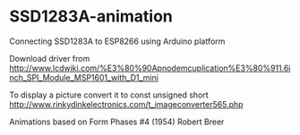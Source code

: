 # SSD1283A-animation
Connecting SSD1283A to ESP8266 using Arduino platform

Download driver from http://www.lcdwiki.com/%E3%80%90Apnodemcuplication%E3%80%911.6inch_SPI_Module_MSP1601_with_D1_mini

To display a picture convert it to const unsigned short http://www.rinkydinkelectronics.com/t_imageconverter565.php

Animations based on Form Phases #4 (1954) Robert Breer
